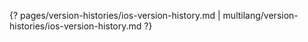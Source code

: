 {? pages/version-histories/ios-version-history.md | multilang/version-histories/ios-version-history.md ?}
